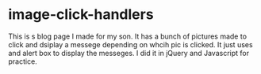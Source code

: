 # image-click-handlers
This is s blog page I made for my son. It has a bunch of pictures made to click and dsiplay a messege depending on whcih pic is clicked. It just uses and alert box to display the messeges. I did it in jQuery and Javascript for practice.
